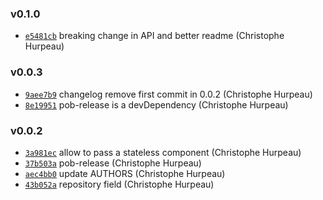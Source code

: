 ### v0.1.0

- [`e5481cb`](https://github.com/christophehurpeau/react-pure-stateless-component/commit/e5481cbf21d169cc012c3c13197cb04fba722b93) breaking change in API and better readme (Christophe Hurpeau)

### v0.0.3

- [`9aee7b9`](https://github.com/christophehurpeau/react-pure-stateless-component/commit/9aee7b9d5208ec54a604c79ee6185ff5b5154647) changelog remove first commit in 0.0.2 (Christophe Hurpeau)
- [`8e19951`](https://github.com/christophehurpeau/react-pure-stateless-component/commit/8e199510b9e75c81373259471c8cfe95bae9ccc0) pob-release is a devDependency (Christophe Hurpeau)

### v0.0.2

- [`3a981ec`](https://github.com/christophehurpeau/react-pure-stateless-component/commit/3a981ecc18b29b73401f66f4021c7e4d3ac4e653) allow to pass a stateless component (Christophe Hurpeau)
- [`37b503a`](https://github.com/christophehurpeau/react-pure-stateless-component/commit/37b503af56da9dabf127fed3df577ae068eecb69) pob-release (Christophe Hurpeau)
- [`aec4bb0`](https://github.com/christophehurpeau/react-pure-stateless-component/commit/aec4bb0019a22d48f8e08a27549a1149eddd984b) update AUTHORS (Christophe Hurpeau)
- [`43b052a`](https://github.com/christophehurpeau/react-pure-stateless-component/commit/43b052a09ea6761a311809e102ba8dc68f796291) repository field (Christophe Hurpeau)
